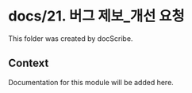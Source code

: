 # docs/21. 버그 제보_개선 요청

This folder was created by docScribe.

## Context

Documentation for this module will be added here.